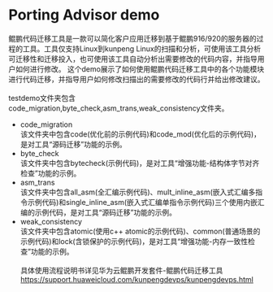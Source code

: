 # Porting Advisor demo
鲲鹏代码迁移工具是一款可以简化客户应用迁移到基于鲲鹏916/920的服务器的过程的工具。工具仅支持Linux到kunpeng Linux的扫描和分析，可使用该工具分析可迁移性和迁移投入，也可使用该工具自动分析出需要修改的代码内容，并指导用户如何进行修改。
这个demo展示了如何使用鲲鹏代码迁移工具中的各个功能模块进行代码迁移，并指导用户如何修改扫描出的需要修改的代码行并给出修改建议。
\
\
testdemo文件夹包含code_migration,byte_check,asm_trans,weak_consistency文件夹。
- code_migration \
  该文件夹中包含code(优化前的示例代码)和code_mod(优化后的示例代码)，是对工具“源码迁移”功能的示例。
- byte_check \
  该文件夹中包含bytecheck(示例代码)，是对工具“增强功能-结构体字节对齐检查”功能的示例。
- asm_trans \
  该文件夹中包含all_asm(全汇编示例代码)、mult_inline_asm(嵌入式汇编多指令示例代码)和single_inline_asm(嵌入式汇编单指令示例代码)三个使用内嵌汇编的示例代码，是对工具“源码迁移”功能的示例。
- weak_consistency \
  该文件夹中包含atomic(使用c++ atomic的示例代码)、common(普通场景的示例代码)和lock(含锁保护的示例代码)，是对工具“增强功能-内存一致性检查”功能的示例。
\
\
具体使用流程说明书详见华为云鲲鹏开发套件-鲲鹏代码迁移工具 https://support.huaweicloud.com/kunpengdevps/kunpengdevps.html

